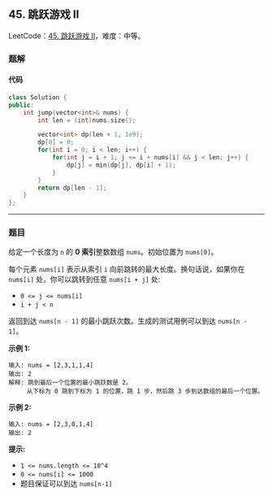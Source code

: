 ## 45. 跳跃游戏 II

LeetCode：[45. 跳跃游戏 II](https://leetcode.cn/problems/jump-game-ii/)，难度：中等。

### 题解

#### 代码

```c++
class Solution {
public:
    int jump(vector<int>& nums) {
        int len = (int)nums.size();

        vector<int> dp(len + 1, 1e9);
        dp[0] = 0;
        for(int i = 0; i < len; i++) {
            for(int j = i + 1; j <= i + nums[i] && j < len; j++) {
                dp[j] = min(dp[j], dp[i] + 1);
            }
        }
        return dp[len - 1];
    }
};
```



---



### 题目

给定一个长度为 `n` 的 **0 索引**整数数组 `nums`。初始位置为 `nums[0]`。

每个元素 `nums[i]` 表示从索引 `i` 向前跳转的最大长度。换句话说，如果你在 `nums[i]` 处，你可以跳转到任意 `nums[i + j]` 处:

- `0 <= j <= nums[i]` 
- `i + j < n`

返回到达 `nums[n - 1]` 的最小跳跃次数。生成的测试用例可以到达 `nums[n - 1]`。

 

**示例 1:**

```
输入: nums = [2,3,1,1,4]
输出: 2
解释: 跳到最后一个位置的最小跳跃数是 2。
     从下标为 0 跳到下标为 1 的位置，跳 1 步，然后跳 3 步到达数组的最后一个位置。
```

**示例 2:**

```
输入: nums = [2,3,0,1,4]
输出: 2
```

 

**提示:**

- `1 <= nums.length <= 10^4`
- `0 <= nums[i] <= 1000`
- 题目保证可以到达 `nums[n-1]`



